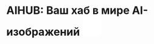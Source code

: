 # AIHUB: Ваш хаб в мире AI-изображений  <img src="./Animation - 1737531306615.gif" alt="Пример стилизованного изображения" style="width: 50px; height: auto; border-radius: 10px;">

